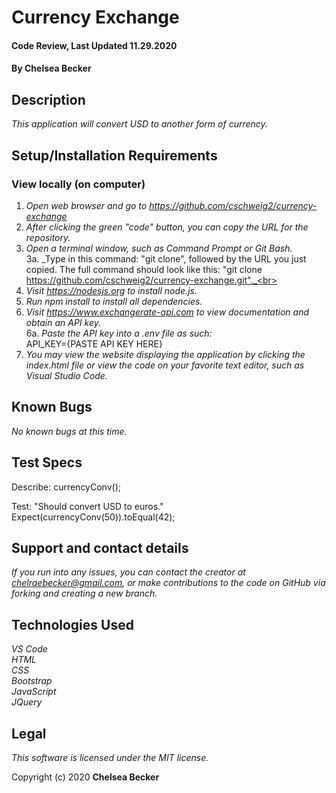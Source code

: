 # Currency Exchange

#### Code Review, Last Updated 11.29.2020

#### **By Chelsea Becker**

## Description

_This application will convert USD to another form of currency._

## Setup/Installation Requirements

### View locally (on computer)
1. _Open web browser and go to https://github.com/cschweig2/currency-exchange_
2. _After clicking the green "code" button, you can copy the URL for the repository._
3. _Open a terminal window, such as Command Prompt or Git Bash._<br>
  3a. _Type in this command: "git clone", followed by the URL you just copied. The full command should look like this: "git clone https://github.com/cschweig2/currency-exchange.git"._<br>
4. _Visit https://nodesjs.org to install node.js._
5. _Run npm install to install all dependencies._
6. _Visit https://www.exchangerate-api.com to view documentation and obtain an API key._ <br>
6a. _Paste the API key into a .env file as such:_<br>
    API_KEY={PASTE API KEY HERE}<br>
7. _You may view the website displaying the application by clicking the index.html file or view the code on your favorite text editor, such as Visual Studio Code._

## Known Bugs

_No known bugs at this time._

## Test Specs

Describe: currencyConv();

Test: "Should convert USD to euros."<br>
Expect(currencyConv(50)).toEqual(42);<br>

## Support and contact details

_If you run into any issues, you can contact the creator at chelraebecker@gmail.com, or make contributions to the code on GitHub via forking and creating a new branch._

## Technologies Used

_VS Code_ <br />
_HTML_ <br />
_CSS_ <br />
_Bootstrap_ <br />
_JavaScript_ <br />
_JQuery_

## Legal

*This software is licensed under the MIT license.*

Copyright (c) 2020 **Chelsea Becker**